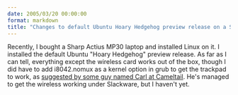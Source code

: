 ```yaml
---
date: 2005/03/20 00:00:00
format: markdown
title: "Changes to default Ubuntu Hoary Hedgehog preview release on a Sharp MP30"
---
```

Recently, I bought a Sharp Actius MP30 laptop and installed Linux on it. I installed the default Ubuntu "Hoary Hedgehog" preview release. As far as I can tell, everything except the wireless card works out of the box, though I did have to add i8042.nomux as a kernel option in grub to get the trackpad to work, as <a href="http://www.cameltail.com/projects/sharp/">suggested by some guy named Carl at Cameltail</a>. He's managed to get the wireless working under Slackware, but I haven't yet.

